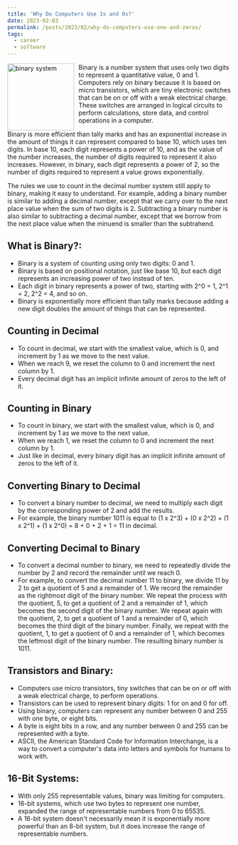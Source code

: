 ```yaml
---
title: 'Why Do Computers Use 1s and 0s?'
date: 2023-02-03
permalink: /posts/2023/02/why-do-computers-use-one-and-zeros/
tags:
  - career
  - software
---
```


<img width="150" alt="binary system" src="/images/posts/why-do-computers-use-one-and-zeros.png" style="float: left; margin-right: 10px;" /> Binary is a number system that uses only two digits to represent a quantitative value, 0 and 1. Computers rely on binary because it is based on micro transistors, which are tiny electronic switches that can be on or off with a weak electrical charge. These switches are arranged in logical circuits to perform calculations, store data, and control operations in a computer.

Binary is more efficient than tally marks and has an exponential increase in the amount of things it can represent compared to base 10, which uses ten digits. In base 10, each digit represents a power of 10, and as the value of the number increases, the number of digits required to represent it also increases. However, in binary, each digit represents a power of 2, so the number of digits required to represent a value grows exponentially.

The rules we use to count in the decimal number system still apply to binary, making it easy to understand. For example, adding a binary number is similar to adding a decimal number, except that we carry over to the next place value when the sum of two digits is 2. Subtracting a binary number is also similar to subtracting a decimal number, except that we borrow from the next place value when the minuend is smaller than the subtrahend.

What is Binary?:
---

* Binary is a system of counting using only two digits: 0 and 1.
* Binary is based on positional notation, just like base 10, but each digit represents an increasing power of two instead of ten.
* Each digit in binary represents a power of two, starting with 2^0 = 1, 2^1 = 2, 2^2 = 4, and so on.
* Binary is exponentially more efficient than tally marks because adding a new digit doubles the amount of things that can be represented.

Counting in Decimal
---

* To count in decimal, we start with the smallest value, which is 0, and increment by 1 as we move to the next value.
* When we reach 9, we reset the column to 0 and increment the next column by 1.
* Every decimal digit has an implicit infinite amount of zeros to the left of it.

Counting in Binary
---

* To count in binary, we start with the smallest value, which is 0, and increment by 1 as we move to the next value.
* When we reach 1, we reset the column to 0 and increment the next column by 1.
* Just like in decimal, every binary digit has an implicit infinite amount of zeros to the left of it.

Converting Binary to Decimal
---

* To convert a binary number to decimal, we need to multiply each digit by the corresponding power of 2 and add the results.
* For example, the binary number 1011 is equal to (1 x 2^3) + (0 x 2^2) + (1 x 2^1) + (1 x 2^0) = 8 + 0 + 2 + 1 = 11 in decimal.

Converting Decimal to Binary
---

* To convert a decimal number to binary, we need to repeatedly divide the number by 2 and record the remainder until we reach 0.
* For example, to convert the decimal number 11 to binary, we divide 11 by 2 to get a quotient of 5 and a remainder of 1. We record the remainder as the rightmost digit of the binary number. We repeat the process with the quotient, 5, to get a quotient of 2 and a remainder of 1, which becomes the second digit of the binary number. We repeat again with the quotient, 2, to get a quotient of 1 and a remainder of 0, which becomes the third digit of the binary number. Finally, we repeat with the quotient, 1, to get a quotient of 0 and a remainder of 1, which becomes the leftmost digit of the binary number. The resulting binary number is 1011.

Transistors and Binary:
---

* Computers use micro transistors, tiny switches that can be on or off with a weak electrical charge, to perform operations.
* Transistors can be used to represent binary digits: 1 for on and 0 for off.
* Using binary, computers can represent any number between 0 and 255 with one byte, or eight bits.
* A byte is eight bits in a row, and any number between 0 and 255 can be represented with a byte.
* ASCII, the American Standard Code for Information Interchange, is a way to convert a computer's data into letters and symbols for humans to work with.

16-Bit Systems:
---

* With only 255 representable values, binary was limiting for computers.
* 16-bit systems, which use two bytes to represent one number, expanded the range of representable numbers from 0 to 65535.
* A 16-bit system doesn't necessarily mean it is exponentially more powerful than an 8-bit system, but it does increase the range of representable numbers.
